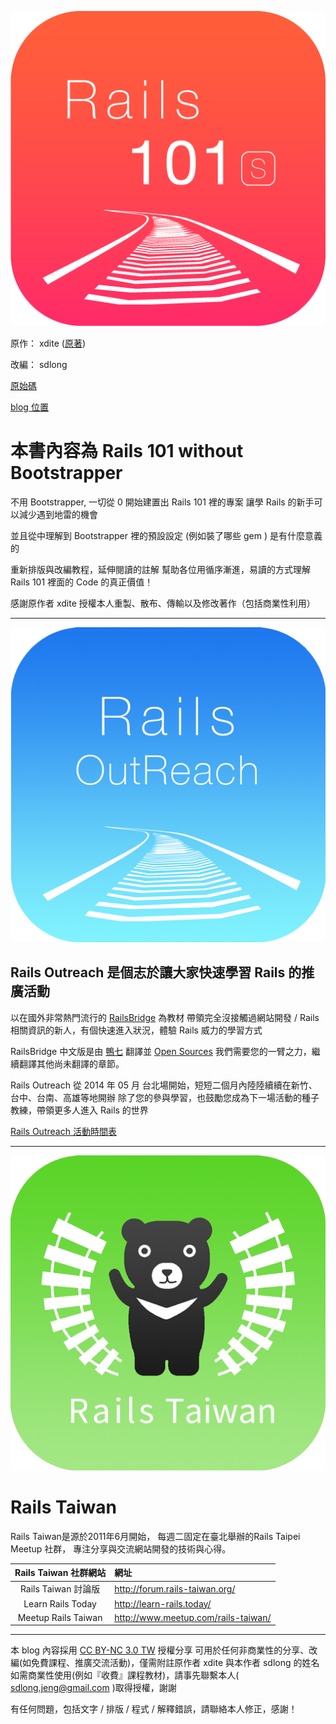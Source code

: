 
![rails101s](images/rails101s.png)

原作： xdite  ([原著](http://rails-101.logdown.com/))

改編： sdlong

[原始碼](https://github.com/sdlong/group101)

[blog 位置](http://rails101s.logdown.com/)

# 本書內容為 Rails 101 without Bootstrapper

不用 Bootstrapper, 一切從 0 開始建置出 Rails 101 裡的專案
讓學 Rails 的新手可以減少遇到地雷的機會

並且從中理解到 Bootstrapper 裡的預設設定
(例如裝了哪些 gem ) 是有什麼意義的

重新排版與改編教程，延伸閱讀的註解
幫助各位用循序漸進，易讀的方式理解
Rails 101 裡面的 Code 的真正價值！

感謝原作者 xdite 授權本人重製、散布、傳輸以及修改著作（包括商業性利用）




---


![Rails Outreach](images/rails_outreach_icon.png)

## Rails Outreach 是個志於讓大家快速學習 Rails 的推廣活動

以在國外非常熱門流行的 [RailsBridge](http://zh-tw.railsbridge.org/docs/) 為教材
帶領完全沒接觸過網站開發 / Rails 相關資訊的新人，有個快速進入狀況，體驗 Rails 威力的學習方式

RailsBridge 中文版是由 [鴨七](http://blog.yorkxin.org/) 翻譯並 [Open Sources](https://github.com/rails-taiwan/railsbridge-docs)
我們需要您的一臂之力，繼續翻譯其他尚未翻譯的章節。

Rails Outreach 從 2014 年 05 月 台北場開始，短短二個月內陸陸續續在新竹、台中、台南、高雄等地開辦
除了您的參與學習，也鼓勵您成為下一場活動的種子教練，帶領更多人進入 Rails 的世界

[Rails Outreach 活動時間表](http://learn-rails.today/workshops)

---

![Rails Taiwan](images/rails-taiwan.png)

# Rails Taiwan

Rails Taiwan是源於2011年6月開始，
每週二固定在臺北舉辦的Rails Taipei Meetup 社群，
專注分享與交流網站開發的技術與心得。

| Rails Taiwan 社群網站  | 網址 |
| :-----------------: | :----------------------------------- |
| Rails Taiwan 討論版 | http://forum.rails-taiwan.org/       |
| Learn Rails Today   | http://learn-rails.today/           |
| Meetup Rails Taiwan | http://www.meetup.com/rails-taiwan/ |





---

本 blog 內容採用 [CC BY-NC 3.0 TW](http://creativecommons.org/licenses/by-nc/3.0/tw/) 授權分享
可用於任何非商業性的分享、改編(如免費課程、推廣交流活動)，僅需附註原作者 xdite 與本作者 sdlong 的姓名
如需商業性使用(例如『收費』課程教材)，請事先聯繫本人( sdlong.jeng@gmail.com )取得授權，謝謝

有任何問題，包括文字 / 排版 / 程式 / 解釋錯誤，請聯絡本人修正，感謝！
